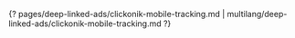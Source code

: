 {? pages/deep-linked-ads/clickonik-mobile-tracking.md | multilang/deep-linked-ads/clickonik-mobile-tracking.md ?}
